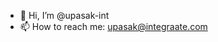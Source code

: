 - 👋 Hi, I’m @upasak-int
- 📫 How to reach me: upasak@integraate.com

<!---
upasak-int/upasak-int is a ✨ special ✨ repository because its `README.md` (this file) appears on your GitHub profile.
You can click the Preview link to take a look at your changes.
--->
